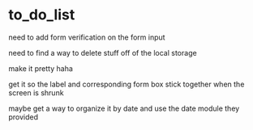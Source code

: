 # to_do_list

need to add form verification on the form input

need to find a way to delete stuff off of the local storage

make it pretty haha

get it so the label and corresponding form box stick together when the screen is shrunk

maybe get a way to organize it by date and use the date module they provided